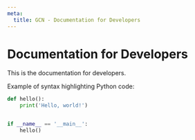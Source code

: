 ```yaml
---
meta:
  title: GCN - Documentation for Developers
---
```


# Documentation for Developers

This is the documentation for developers.

Example of syntax highlighting Python code:

```python
def hello():
    print('Hello, world!')


if __name__ == '__main__':
    hello()
```
